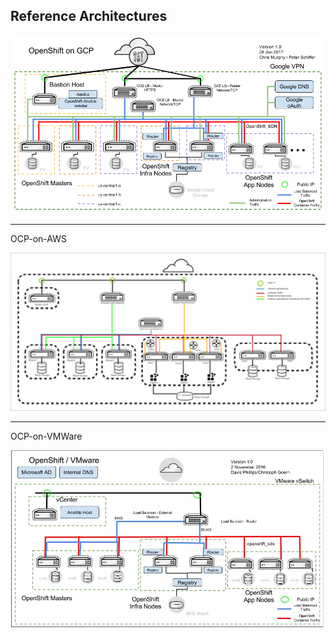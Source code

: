 Reference Architectures
----------

[![OCP-on-GCP](docs/images/OCP-on-GCP-Architecture.png)](https://github.com/openshift/openshift-ansible-contrib/tree/master/reference-architecture/gcp)

**************
OCP-on-AWS

![OCP-on-AWS](docs/images/OCP-on-AWS-Architecture.jpg?raw=true "OCP-on-AWS")

**************
OCP-on-VMWare

![OCP-on-VMWare](docs/images/OCP-on-VMware-Architecture.jpg?raw=true "OCP-on-VMWare")
